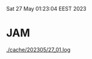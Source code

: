 Sat 27 May 01:23:04 EEST 2023
# JAM
<a href='./cache/202305/27_01.log'>./cache/202305/27_01.log</a>
